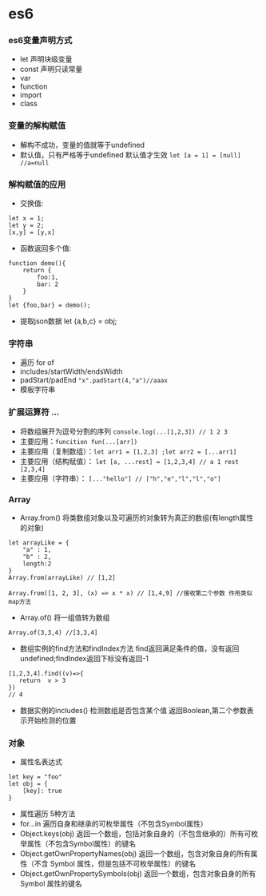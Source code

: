 # es6

###  es6变量声明方式
- let 声明块级变量
- const 声明只读常量
- var
- function
- import
- class 

### 变量的解构赋值
- 解构不成功，变量的值就等于undefined
- 默认值，只有严格等于undefined 默认值才生效 `let [a = 1] = [null] //a=null`

### 解构赋值的应用
- 交换值:
```
let x = 1;
let y = 2;
[x,y] = [y,x]
```
- 函数返回多个值:
```
function demo(){
    return {
        foo:1,
        bar: 2
    }
}
let {foo,bar} = demo();
```
- 提取json数据
let {a,b,c} = obj;

### 字符串
- 遍历 for of 
- includes/startWidth/endsWidth
- padStart/padEnd `"x".padStart(4,"a")//aaax`
- 模板字符串 

### 扩展运算符 ...
- 将数组展开为逗号分割的序列 `console.log(...[1,2,3]) // 1 2 3`
- 主要应用：`funcition fun(...[arr])`
- 主要应用（复制数组）：`let arr1 = [1,2,3] ;let arr2 = [...arr1]`
- 主要应用（结构赋值）： `let [a, ...rest] = [1,2,3,4] // a 1 rest [2,3,4]`
- 主要应用（字符串）： `[..."hello"] // ["h","e","l","l","o"]`

### Array
- Array.from() 将类数组对象以及可遍历的对象转为真正的数组(有length属性的对象)
```
let arrayLike = {
    "a" : 1,
    "b" : 2,
    length:2
}
Array.from(arrayLike) // [1,2]

Array.from([1, 2, 3], (x) => x * x) // [1,4,9] //接收第二个参数 作用类似map方法
```

- Array.of() 将一组值转为数组 
```
Array.of(3,3,4) //[3,3,4]
```
- 数组实例的find方法和findIndex方法 find返回满足条件的值，没有返回undefined;findIndex返回下标没有返回-1
```
[1,2,3,4].find((v)=>{
   return  v > 3
})
// 4
```
- 数据实例的includes() 检测数组是否包含某个值 返回Boolean,第二个参数表示开始检测的位置

### 对象
- 属性名表达式
```
let key = "foo"
let obj = {
    [key]: true
}
```
- 属性遍历 5种方法
- for...in 遍历自身和继承的可枚举属性（不包含Symbol属性）
- Object.keys(obj) 返回一个数组，包括对象自身的（不包含继承的）所有可枚举属性（不包含Symbol属性）的键名
- Object.getOwnPropertyNames(obj) 返回一个数组，包含对象自身的所有属性（不含 Symbol 属性，但是包括不可枚举属性）的键名
- Object.getOwnPropertySymbols(obj) 返回一个数组，包含对象自身的所有 Symbol 属性的键名